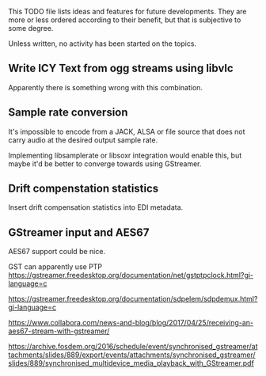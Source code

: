 This TODO file lists ideas and features for future developments. They are
more or less ordered according to their benefit, but that is subjective
to some degree.

Unless written, no activity has been started on the topics.

Write ICY Text from ogg streams using libvlc
--------------------------------------------

Apparently there is something wrong with this combination.


Sample rate conversion
----------------------

It's impossible to encode from a JACK, ALSA or file source that does not carry
audio at the desired output sample rate.

Implementing libsamplerate or libsoxr integration would enable this, but maybe it'd
be better to converge towards using GStreamer.


Drift compenstation statistics
------------------------------

Insert drift compensation statistics into EDI metadata.


GStreamer input and AES67
-------------------------

AES67 support could be nice.

GST can apparently use PTP https://gstreamer.freedesktop.org/documentation/net/gstptpclock.html?gi-language=c

https://gstreamer.freedesktop.org/documentation/sdpelem/sdpdemux.html?gi-language=c

https://www.collabora.com/news-and-blog/blog/2017/04/25/receiving-an-aes67-stream-with-gstreamer/

https://archive.fosdem.org/2016/schedule/event/synchronised_gstreamer/attachments/slides/889/export/events/attachments/synchronised_gstreamer/slides/889/synchronised_multidevice_media_playback_with_GStreamer.pdf

